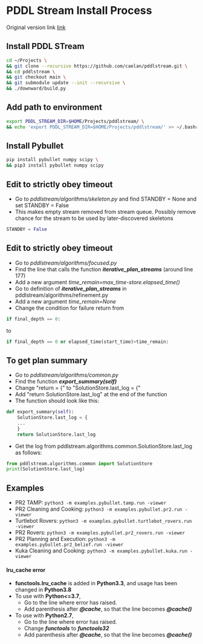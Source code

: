 # PDDL Stream Install Process

Original version link
[link](https://github.com/caelan/pddlstream.git)

## Install PDDL STream
```bash
cd ~/Projects \
&& git clone --recursive https://github.com/caelan/pddlstream.git \
&& cd pddlstream \
&& git checkout main \
&& git submodule update --init --recursive \
&& ./downward/build.py
```

## Add path to environment 
```bash
export PDDL_STREAM_DIR=$HOME/Projects/pddlstream/ \
&& echo 'export PDDL_STREAM_DIR=$HOME/Projects/pddlstream/' >> ~/.bashrc
```

## Install Pybullet
```bash
pip install pybullet numpy scipy \
&& pip3 install pybullet numpy scipy
```

## Edit to strictly obey timeout
* Go to *pddlstream/algorithms/skeleton.py* and find STANDBY = None and set STANDBY = False
* This makes empty stream removed from stream queue. Possibly remove chance for the stream to be used by later-discovered skeletons
```python
STANDBY = False
```

## Edit to strictly obey timeout
* Go to *pddlstream/algorithms/focused.py*
* Find the line that calls the function ***iterative_plan_streams*** (around line 177)
* Add a new argument *time_remain=max_time-store.elapsed_time()*
* Go to definition of ***iterative_plan_streams*** in pddlstream/algorithms/refinement.py
* Add a new argument *time_remain=None*
* Change the condition for failure return from
```python
if final_depth == 0:
```
to
```python
if final_depth == 0 or elapsed_time(start_time)>time_remain:
```

## To get plan summary
* Go to *pddlstream/algorithms/common.py*
* Find the function ***export_summary(self)***
* Change "return = {" to "SolutionStore.last_log = {"
* Add "return SolutionStore.last_log" at the end of the function
* The function should look like this:
```python
def export_summary(self):
    SolutionStore.last_log = {
    ...
    }
    return SolutionStore.last_log
```
* Get the log from pddlstream.algorithms.common.SolutionStore.last_log as follows:
```python
from pddlstream.algorithms.common import SolutionStore
print(SolutionStore.last_log)
```


## Examples
* PR2 TAMP: `python3 -m examples.pybullet.tamp.run -viewer`
* PR2 Cleaning and Cooking: `python3 -m examples.pybullet.pr2.run -viewer`
* Turtlebot Rovers: `python3 -m examples.pybullet.turtlebot_rovers.run -viewer`
* PR2 Rovers: `python3 -m examples.pybullet.pr2_rovers.run -viewer`
* PR2 Planning and Execution: `python3 -m examples.pybullet.pr2_belief.run -viewer`
* Kuka Cleaning and Cooking: `python3 -m examples.pybullet.kuka.run -viewer`

#### lru_cache error
* **functools.lru_cache** is added in **Python3.3**, and usage has been changed in **Python3.8**
* To use with **Python<=3.7**,
    * Go to the line where error has raised.
    * Add parenthesis after ***@cache***,  so that the line becomes ***@cache()***
* To use with **Python2.7**,
    * Go to the line where error has raised.
    * Change ***functools*** to ***functools32***
    * Add parenthesis after ***@cache***,  so that the line becomes ***@cache()***